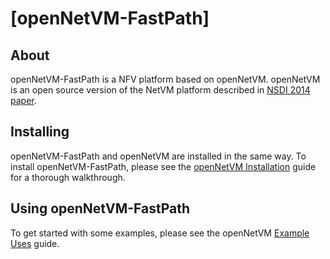 [openNetVM-FastPath]
==

About
--
openNetVM-FastPath is a NFV platform based on openNetVM. openNetVM is an open source version of the NetVM platform described in [NSDI 2014 paper][nsdi04]. 


Installing
--
openNetVM-FastPath and openNetVM are installed in the same way. To install openNetVM-FastPath, please see the [openNetVM Installation][install] guide for a thorough walkthrough.

Using openNetVM-FastPath
--
To get started with some examples, please see the openNetVM [Example Uses][examples] guide.



[nsdi04]: http://faculty.cs.gwu.edu/timwood/papers/14-NSDI-netvm.pdf
[install]: docs/Install.md
[examples]: docs/Examples.md
